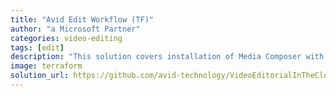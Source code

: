 ```yaml
---
title: "Avid Edit Workflow (TF)"
author: "a Microsoft Partner"
categories: video-editing
tags: [edit]
description: "This solution covers installation of Media Composer with Nexis storage (online) systems in Azure subscriptions using Terraform."
image: terraform
solution_url: https://github.com/avid-technology/VideoEditorialInTheCloud/tree/master/Avid_Edit_In_The_Cloud_Terraform
---
```

